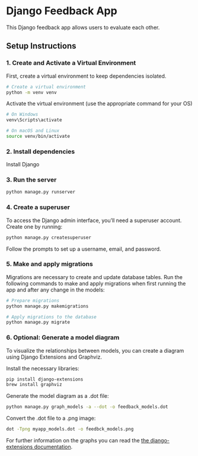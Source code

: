 # Django Feedback App

This Django feedback app allows users to evaluate each other.

## Setup Instructions

### 1. Create and Activate a Virtual Environment

First, create a virtual environment to keep dependencies isolated.

```bash
# Create a virtual environment
python -m venv venv
```
 Activate the virtual environment (use the appropriate command for your OS)

```bash
# On Windows
venv\Scripts\activate

# On macOS and Linux
source venv/bin/activate

```
### 2. Install dependencies
Install Django 


### 3. Run the server

```bash
python manage.py runserver
```

### 4. Create a superuser
To access the Django admin interface, you’ll need a superuser account. Create one by running:
```bash
python manage.py createsuperuser
```
Follow the prompts to set up a username, email, and password.

### 5. Make and apply migrations
Migrations are necessary to create and update database tables. Run the following commands to make and apply migrations when first running the app and after any change in the models: 
```bash
# Prepare migrations
python manage.py makemigrations

# Apply migrations to the database
python manage.py migrate
```

### 6. Optional: Generate a model diagram
To visualize the relationships between models, you can create a diagram using Django Extensions and Graphviz.

Install the necessary libraries:
```bash
pip install django-extensions
brew install graphviz
```
Generate the model diagram as a .dot file: 
```bash
python manage.py graph_models -a --dot -o feedback_models.dot
```

Convert the .dot file to a .png image:
```bash
dot -Tpng myapp_models.dot -o feedbck_models.png
```

For further information on the graphs you can read the [the django-extensions documentation](https://django-extensions.readthedocs.io/en/latest/graph_models.html).